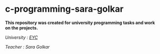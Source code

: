 # c-programming-sara-golkar
**This repository was created for university programming tasks and work on the projects.**

*University : [EYC](http://www.eyc.ac.ir/)*

*Teacher : Sara Golkar*
